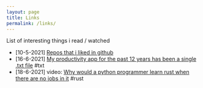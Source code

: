```yaml
---
layout: page
title: Links
permalink: /links/
---
```


List of interesting things i read / watched

* [10-5-2021] <a href="https://github.com/arv-pyrna?tab=stars">Repos that i liked in github</a>
* [16-6-2021] <a href="https://jeffhuang.com/productivity_text_file/">My productivity app for the past 12 years has been a single .txt file</a> #txt
* [18-6-2021] video: 
 <a href="https://www.youtube.com/watch?v=IYLf8lUqR40">Why would a python programmer learn rust when there are no jobs in it</a> #rust 